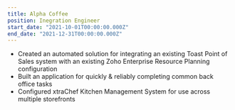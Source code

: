 ```yaml
---
title: Alpha Coffee
position: Inegration Engineer
start_date: "2021-10-01T00:00:00.000Z"
end_date: "2021-12-31T00:00:00.000Z"
---
```


- Created an automated solution for integrating an existing Toast Point of Sales system with an existing Zoho Enterprise Resource Planning configuration
- Built an application for quickly & reliably completing common back office tasks
- Configured xtraChef Kitchen Management System for use across multiple storefronts
